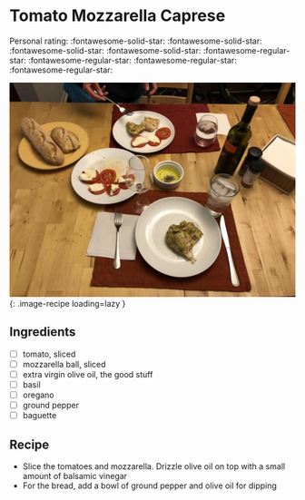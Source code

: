 <!-- Needs Manual Review -->

<!-- Do not modify sections with "AUTO-*". They are updated by make.py -->

# Tomato Mozzarella Caprese

<!-- rating=1; (User can specify rating on scale of 1-5) -->
<!-- AUTO-UserRating -->
Personal rating: :fontawesome-solid-star: :fontawesome-solid-star: :fontawesome-solid-star: :fontawesome-solid-star: :fontawesome-regular-star: :fontawesome-regular-star: :fontawesome-regular-star: :fontawesome-regular-star:
<!-- /AUTO-UserRating -->

<!-- name_image=tomato_mozzarella_caprese.jpg; (User can specify image name if multiple exist) -->
<!-- AUTO-Image -->
![tomato_mozzarella_caprese.jpg](./tomato_mozzarella_caprese.jpg){: .image-recipe loading=lazy }
<!-- /AUTO-Image -->

## Ingredients

* [ ] tomato, sliced
* [ ] mozzarella ball, sliced
* [ ] extra virgin olive oil, the good stuff
* [ ] basil
* [ ] oregano
* [ ] ground pepper
* [ ] baguette

## Recipe

* Slice the tomatoes and mozzarella. Drizzle olive oil on top with a small amount of balsamic vinegar
* For the bread, add a bowl of ground pepper and olive oil for dipping
